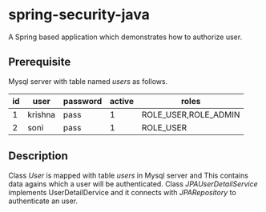 # spring-security-java
A Spring based application which demonstrates how to authorize user.
## Prerequisite
Mysql server with table named *users* as follows.

| id | user | password | active | roles |
|----|------|----------|--------|-------|
|1|krishna|pass|1|ROLE_USER,ROLE_ADMIN|
|2|soni|pass|1|ROLE_USER|
## Description
Class _User_ is mapped with table _users_ in Mysql server and This contains data agains which a user will be authenticated. Class _JPAUserDetailService_ implements UserDetailDervice and it connects with _JPARepository_ to authenticate an user.
